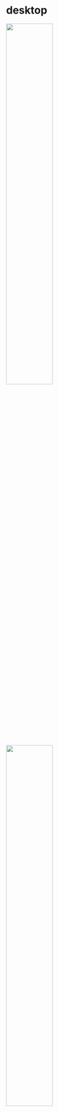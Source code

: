 # desktop

<img src="https://i.imgur.com/jS3esR7.jpg" width="50%">
<img src="https://i.imgur.com/WIGsYEV.jpg" width="50%">
<img src="https://i.imgur.com/qu0vcx0.jpg" width="50%">
<img src="https://i.imgur.com/deRTZhv.jpg" width="50%">
<img src="https://i.imgur.com/Jq5HlJC.jpg" width="50%">
